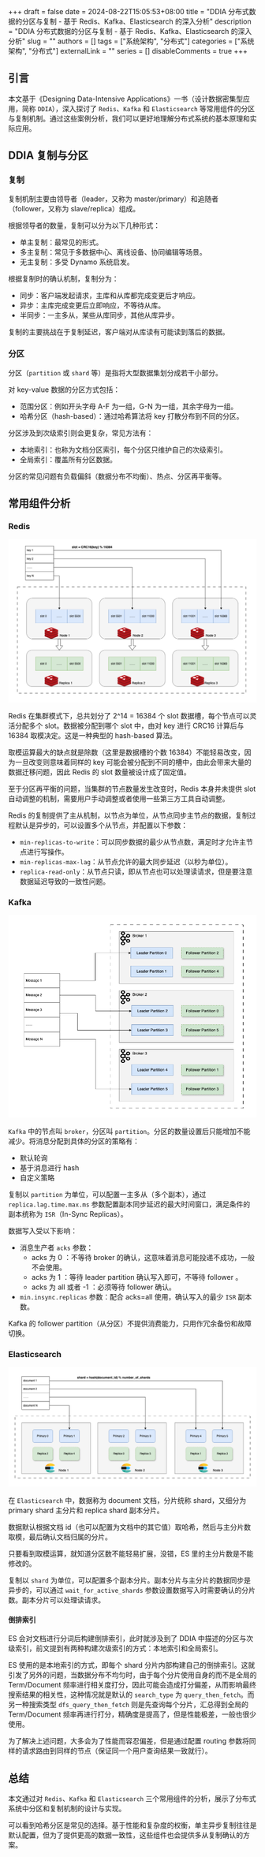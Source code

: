 +++
draft = false
date = 2024-08-22T15:05:53+08:00
title = "DDIA 分布式数据的分区与复制 - 基于 Redis、Kafka、Elasticsearch 的深入分析"
description = "DDIA 分布式数据的分区与复制 - 基于 Redis、Kafka、Elasticsearch 的深入分析"
slug = ""
authors = []
tags = ["系统架构", "分布式"]
categories = ["系统架构", "分布式"]
externalLink = ""
series = []
disableComments = true
+++

## 引言

本文基于《Designing Data-Intensive Applications》一书（设计数据密集型应用，简称 `DDIA`），深入探讨了 `Redis`、`Kafka` 和 `Elasticsearch` 等常用组件的分区与复制机制。通过这些案例分析，我们可以更好地理解分布式系统的基本原理和实际应用。

## DDIA 复制与分区

### 复制

复制机制主要由领导者（leader，又称为 master/primary）和追随者（follower，又称为 slave/replica）组成。

根据领导者的数量，复制可以分为以下几种形式：
- 单主复制：最常见的形式。
- 多主复制：常见于多数据中心、离线设备、协同编辑等场景。
- 无主复制：多受 Dynamo 系统启发。

根据复制时的确认机制，复制分为：
- 同步：客户端发起请求，主库和从库都完成变更后才响应。
- 异步：主库完成变更后立即响应，不等待从库。
- 半同步：一主多从，某些从库同步，其他从库异步。

复制的主要挑战在于复制延迟，客户端对从库读有可能读到落后的数据。

### 分区

分区（`partition` 或 `shard` 等）是指将大型数据集划分成若干小部分。

对 key-value 数据的分区方式包括：
- 范围分区：例如开头字母 A-F 为一组，G-N 为一组，其余字母为一组。
- 哈希分区（hash-based）：通过哈希算法将 key 打散分布到不同的分区。

分区涉及到次级索引则会更复杂，常见方法有：
- 本地索引：也称为文档分区索引，每个分区只维护自己的次级索引。
- 全局索引：覆盖所有分区数据。

分区的常见问题有负载偏斜（数据分布不均衡）、热点、分区再平衡等。


## 常用组件分析

### Redis

![](https://raw.githubusercontent.com/RifeWang/images/master/arch/DDIA-redis.png)

Redis 在集群模式下，总共划分了 2^14 = 16384 个 slot 数据槽，每个节点可以灵活分配多个 slot。数据被分配到哪个 slot 中，由对 key 进行 CRC16 计算后与 16384 取模决定。这是一种典型的 hash-based 算法。

取模运算最大的缺点就是除数（这里是数据槽的个数 16384）不能轻易改变，因为一旦改变则意味着同样的 key 可能会被分配到不同的槽中，由此会带来大量的数据迁移问题，因此 Redis 的 slot 数量被设计成了固定值。

至于分区再平衡的问题，当集群的节点数量发生改变时，Redis 本身并未提供 slot 自动调整的机制，需要用户手动调整或者使用一些第三方工具自动调整。

Redis 的复制提供了主从机制，以节点为单位，从节点同步主节点的数据，复制过程默认是异步的，可以设置多个从节点，并配置以下参数：
- `min-replicas-to-write`：可以同步数据的最少从节点数，满足时才允许主节点进行写操作。
- `min-replicas-max-lag`：从节点允许的最大同步延迟（以秒为单位）。
- `replica-read-only`：从节点只读，即从节点也可以处理读请求，但是要注意数据延迟导致的一致性问题。

### Kafka

![](https://raw.githubusercontent.com/RifeWang/images/master/arch/DDIA-kafka.png)

`Kafka` 中的节点叫 `broker`，分区叫 `partition`。分区的数量设置后只能增加不能减少。将消息分配到具体的分区的策略有：
- 默认轮询
- 基于消息进行 hash
- 自定义策略

复制以 `partition` 为单位，可以配置一主多从（多个副本），通过 `replica.lag.time.max.ms` 参数配置副本同步延迟的最大时间窗口，满足条件的副本统称为 `ISR`（In-Sync Replicas）。

数据写入受以下影响：
- 消息生产者 `acks` 参数：
    - acks 为 0 ：不等待 broker 的确认，这意味着消息可能投递不成功，一般不会使用。
    - acks 为 1 ：等待 leader partition 确认写入即可，不等待 follower 。
    - acks 为 all 或者 -1 ：必须等待 follower 确认。
- `min.insync.replicas` 参数：配合 acks=all 使用，确认写入的最少 `ISR` 副本数。

Kafka 的 follower partition（从分区）不提供消费能力，只用作冗余备份和故障切换。


### Elasticsearch

![](https://raw.githubusercontent.com/RifeWang/images/master/arch/DDIA-elasticsearch.png)

在 `Elasticsearch` 中，数据称为 document 文档，分片统称 shard，又细分为 primary shard 主分片和 replica shard 副本分片。

数据默认根据文档 id（也可以配置为文档中的其它值）取哈希，然后与主分片数取模，最后确认文档归属的分片。

只要看到取模运算，就知道分区数不能轻易扩展，没错，ES 里的主分片数是不能修改的。

复制以 `shard` 为单位，可以配置多个副本分片。副本分片与主分片的数据同步是异步的，可以通过 `wait_for_active_shards` 参数设置数据写入时需要确认的分片数。副本分片可以处理读请求。

#### 倒排索引

ES 会对文档进行分词后构建倒排索引，此时就涉及到了 DDIA 中描述的分区与次级索引，前文提到有两种构建次级索引的方式：本地索引和全局索引。

ES 使用的是本地索引的方式，即每个 shard 分片内部构建自己的倒排索引。这就引发了另外的问题，当数据分布不均匀时，由于每个分片使用自身的而不是全局的 Term/Document 频率进行相关度打分，因此可能会造成打分偏差，从而影响最终搜索结果的相关性，这种情况就是默认的 `search_type` 为 `query_then_fetch`。而另一种搜索类型 `dfs_query_then_fetch` 则是先查询每个分片，汇总得到全局的 Term/Document 频率再进行打分，精确度是提高了，但是性能极差，一般也很少使用。

为了解决上述问题，大多会为了性能而容忍偏差，但是通过配置 routing 参数将同样的请求路由到同样的节点（保证同一个用户查询结果一致就行）。


## 总结

本文通过对 `Redis`、`Kafka` 和 `Elasticsearch` 三个常用组件的分析，展示了分布式系统中分区和复制机制的设计与实现。

可以看到哈希分区是常见的选择。基于性能和复杂度的权衡，单主异步复制往往是默认配置，但为了提供更高的数据一致性，这些组件也会提供多从复制确认的方案。